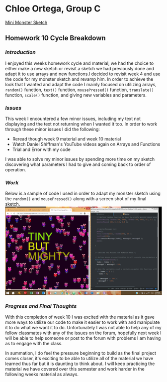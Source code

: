 # Chloe Ortega, Group C

[Mini Monster Sketch](https://chloeortega.github.io/120-work/hw-10/)

## Homework 10 Cycle Breakdown


### *Introduction*

I enjoyed this weeks homework cycle and material, we had the choice to either make a new sketch or revisit a sketch we had previously done and adapt it to use arrays and new functions.I decided to revisit week 4 and use the code for my monster sketch and revamp him. In order to achieve the look that I wanted and adapt the code I mainly focused on utilizing arrays, `random()` function, `text()` function, `mousePressed()` function, `translate()` function, `scale()` function, and giving new variables and parameters.


### *Issues*

This week I encountered a few minor issues, including my text not displaying and the text not returning when I wanted it too. In order to work through these minor issues I did the following:

- Reread though week 9 material and week 10 material
- Watch Daniel Shiffman's YouTube videos again on Arrays and Functions
- Trial and Error with my code

I was able to solve my minor issues by spending more time on my sketch discovering what parameters I had to give and coming back to order of operation.


### *Work*

Below is a sample of code I used in order to adapt my monster sketch using the `random()` and `mousePressed()` along with a screen shot of my final sketch.
![This is a screenshot of my final sketch](monsters.png)


### *Progress and Final Thoughts*

With this completion of week 10 I was excited with the material as it gave more ways to utilize our code to make it easier to work with and manipulate it to do what we want it to do. Unfortunately I was not able to help any of my fellow classmates with any of the issues on the forum, hopefully next week I will be able to help someone or post to the forum with problems I am having as to engage with the class.

In summation, I do feel the pressure beginning to build as the final project comes closer, it's exciting to be able to utilize all of the material we have learned thus far but it is daunting to think about. I will keep practicing the material we have covered over this semester and work harder in the following weeks material as always.
